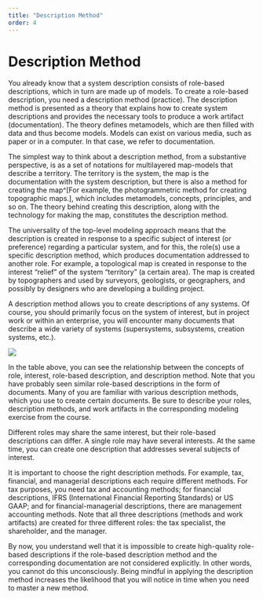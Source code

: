 ```yaml
---
title: "Description Method"
order: 4
---
```


# Description Method

You already know that a system description consists of role-based descriptions, which in turn are made up of models. To create a role-based description, you need a description method (practice). The description method is presented as a theory that explains how to create system descriptions and provides the necessary tools to produce a work artifact (documentation). The theory defines metamodels, which are then filled with data and thus become models. Models can exist on various media, such as paper or in a computer. In that case, we refer to documentation.

The simplest way to think about a description method, from a substantive perspective, is as a set of notations for multilayered map-models that describe a territory. The territory is the system, the map is the documentation with the system description, but there is also a method for creating the map^[For example, the photogrammetric method for creating topographic maps.], which includes metamodels, concepts, principles, and so on. The theory behind creating this description, along with the technology for making the map, constitutes the description method.

The universality of the top-level modeling approach means that the description is created in response to a specific subject of interest (or preference) regarding a particular system, and for this, the role(s) use a specific description method, which produces documentation addressed to another role. For example, a topological map is created in response to the interest “relief” of the system “territory” (a certain area). The map is created by topographers and used by surveyors, geologists, or geographers, and possibly by designers who are developing a building project.

A description method allows you to create descriptions of any systems. Of course, you should primarily focus on the system of interest, but in project work or within an enterprise, you will encounter many documents that describe a wide variety of systems (supersystems, subsystems, creation systems, etc.).

![](/en/systems-thinking-introduction/Role_Interest_Description_Method_Table.png)

In the table above, you can see the relationship between the concepts of role, interest, role-based description, and description method. Note that you have probably seen similar role-based descriptions in the form of documents. Many of you are familiar with various description methods, which you use to create certain documents. Be sure to describe your roles, description methods, and work artifacts in the corresponding modeling exercise from the course.

Different roles may share the same interest, but their role-based descriptions can differ. A single role may have several interests. At the same time, you can create one description that addresses several subjects of interest.

It is important to choose the right description methods. For example, tax, financial, and managerial descriptions each require different methods. For tax purposes, you need tax and accounting methods; for financial descriptions, IFRS (International Financial Reporting Standards) or US GAAP; and for financial-managerial descriptions, there are management accounting methods. Note that all three descriptions (methods and work artifacts) are created for three different roles: the tax specialist, the shareholder, and the manager.

By now, you understand well that it is impossible to create high-quality role-based descriptions if the role-based description method and the corresponding documentation are not considered explicitly. In other words, you cannot do this unconsciously. Being mindful in applying the description method increases the likelihood that you will notice in time when you need to master a new method.